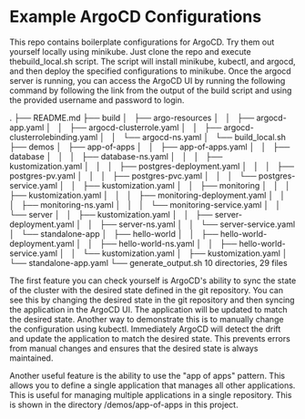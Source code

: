 # Example ArgoCD Configurations
This repo contains boilerplate configurations for ArgoCD. Try them out yourself locally using minikube. Just clone the repo and execute thebuild_local.sh script. The script will install minikube, kubectl, and argocd, and then deploy the specified configurations to minikube. Once the argocd server is running, you can access the ArgoCD UI by running the following command by following the link from the output of the build script and using the provided username and password to login.

.
├── README.md
├── build
│   ├── argo-resources
│   │   ├── argocd-app.yaml
│   │   ├── argocd-clusterrole.yaml
│   │   ├── argocd-clusterrolebinding.yaml
│   │   └── argocd-ns.yaml
│   └── build_local.sh
├── demos
│   ├── app-of-apps
│   │   ├── app-of-apps.yaml
│   │   ├── database
│   │   │   ├── database-ns.yaml
│   │   │   ├── kustomization.yaml
│   │   │   ├── postgres-deployment.yaml
│   │   │   ├── postgres-pv.yaml
│   │   │   ├── postgres-pvc.yaml
│   │   │   └── postgres-service.yaml
│   │   ├── kustomization.yaml
│   │   ├── monitoring
│   │   │   ├── kustomization.yaml
│   │   │   ├── monitoring-deployment.yaml
│   │   │   ├── monitoring-ns.yaml
│   │   │   └── monitoring-service.yaml
│   │   └── server
│   │       ├── kustomization.yaml
│   │       ├── server-deployment.yaml
│   │       ├── server-ns.yaml
│   │       └── server-service.yaml
│   └── standalone-app
│       ├── hello-world
│       │   ├── hello-world-deployment.yaml
│       │   ├── hello-world-ns.yaml
│       │   ├── hello-world-service.yaml
│       │   └── kustomization.yaml
│       ├── kustomization.yaml
│       └── standalone-app.yaml
└── generate_output.sh
10 directories, 29 files

The first feature you can check yourself is ArgoCD's ability to sync the state of the cluster with the desired state defined in the git repository. You can see this by changing the desired state in the git repository and then syncing the application in the ArgoCD UI. The application will be updated to match the desired state. Another way to demonstrate this is to manually change the configuration using kubectl. Immediately ArgoCD will detect the drift and update the application to match the desired state. This prevents errors from manual changes and ensures that the desired state is always maintained.

Another useful feature is the ability to use the "app of apps" pattern. This allows you to define a single application that manages all other applications. This is useful for managing multiple applications in a single repository. This is shown in the directory /demos/app-of-apps in this project.


